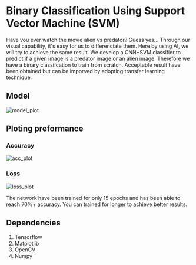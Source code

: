 # Binary Classification Using Support Vector Machine (SVM)
Have vou ever watch the movie alien vs predator? Guess yes... Through our visual capability, it's easy for us to differenciate them. Here by using AI, we will try to achieve the same result. We develop a CNN+SVM classifier to predict if a given image is a predator image or an alien image. Therefore we have a binary classifcation to train from scratch. Acceptable result have been obtained but can be imporved by adopting transfer learning technique.

## Model
![model_plot](https://user-images.githubusercontent.com/48753146/155255846-c545c642-13b6-48c6-8c50-44c12065ca90.png)

## Ploting preformance
### Accuracy
![acc_plot](https://user-images.githubusercontent.com/48753146/155255928-be569c2e-e2d2-40f9-80ae-14addd399493.png)

### Loss
![loss_plot](https://user-images.githubusercontent.com/48753146/155255932-b5fc3545-78bb-4f2c-8b62-fdd51fa251cb.png)

The network have been trained for only 15 epochs and has been able to reach 70%+ accuracy. You can trained for longer to achieve better results. 

## Dependencies
1. Tensorflow
2. Matplotlib
3. OpenCV
4. Numpy
